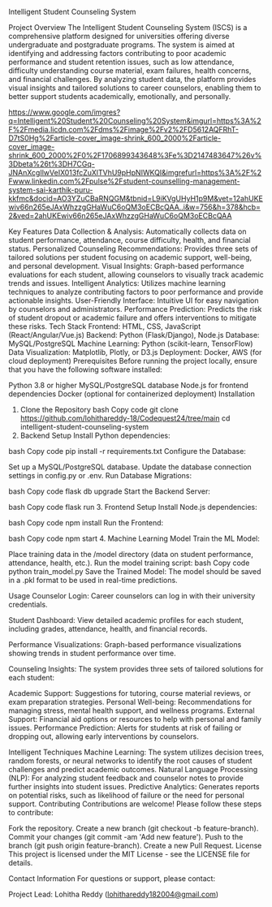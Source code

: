 Intelligent Student Counseling System

Project Overview
The Intelligent Student Counseling System (ISCS) is a comprehensive platform designed for universities offering diverse undergraduate and postgraduate programs. The system is aimed at identifying and addressing factors contributing to poor academic performance and student retention issues, such as low attendance, difficulty understanding course material, exam failures, health concerns, and financial challenges. By analyzing student data, the platform provides visual insights and tailored solutions to career counselors, enabling them to better support students academically, emotionally, and personally.

https://www.google.com/imgres?q=Intelligent%20Student%20Counseling%20System&imgurl=https%3A%2F%2Fmedia.licdn.com%2Fdms%2Fimage%2Fv2%2FD5612AQFRhT-D7tS0Hg%2Farticle-cover_image-shrink_600_2000%2Farticle-cover_image-shrink_600_2000%2F0%2F1706899343648%3Fe%3D2147483647%26v%3Dbeta%26t%3DH7CGq-JNAnXcgIlwVeIX013fcZuXlTVhU9pHpNIWKQI&imgrefurl=https%3A%2F%2Fwww.linkedin.com%2Fpulse%2Fstudent-counselling-management-system-sai-karthik-puru-kkfmc&docid=AO3YZuCBaRNQGM&tbnid=L9iKVgUHyH1p9M&vet=12ahUKEwiv66n265eJAxWhzzgGHaWuC6oQM3oECBcQAA..i&w=756&h=378&hcb=2&ved=2ahUKEwiv66n265eJAxWhzzgGHaWuC6oQM3oECBcQAA

Key Features
Data Collection & Analysis: Automatically collects data on student performance, attendance, course difficulty, health, and financial status.
Personalized Counseling Recommendations: Provides three sets of tailored solutions per student focusing on academic support, well-being, and personal development.
Visual Insights: Graph-based performance evaluations for each student, allowing counselors to visually track academic trends and issues.
Intelligent Analytics: Utilizes machine learning techniques to analyze contributing factors to poor performance and provide actionable insights.
User-Friendly Interface: Intuitive UI for easy navigation by counselors and administrators.
Performance Prediction: Predicts the risk of student dropout or academic failure and offers interventions to mitigate these risks.
Tech Stack
Frontend: HTML, CSS, JavaScript (React/Angular/Vue.js)
Backend: Python (Flask/Django), Node.js
Database: MySQL/PostgreSQL
Machine Learning: Python (scikit-learn, TensorFlow)
Data Visualization: Matplotlib, Plotly, or D3.js
Deployment: Docker, AWS (for cloud deployment)
Prerequisites
Before running the project locally, ensure that you have the following software installed:

Python 3.8 or higher
MySQL/PostgreSQL database
Node.js for frontend dependencies
Docker (optional for containerized deployment)
Installation
1. Clone the Repository
bash
Copy code
git clone https://github.com/lohithareddy-18/Codequest24/tree/main
cd intelligent-student-counseling-system
2. Backend Setup
Install Python dependencies:

bash
Copy code
pip install -r requirements.txt
Configure the Database:

Set up a MySQL/PostgreSQL database.
Update the database connection settings in config.py or .env.
Run Database Migrations:

bash
Copy code
flask db upgrade
Start the Backend Server:

bash
Copy code
flask run
3. Frontend Setup
Install Node.js dependencies:

bash
Copy code
npm install
Run the Frontend:

bash
Copy code
npm start
4. Machine Learning Model
Train the ML Model:

Place training data in the /model directory (data on student performance, attendance, health, etc.).
Run the model training script:
bash
Copy code
python train_model.py
Save the Trained Model: The model should be saved in a .pkl format to be used in real-time predictions.

Usage
Counselor Login: Career counselors can log in with their university credentials.

Student Dashboard: View detailed academic profiles for each student, including grades, attendance, health, and financial records.

Performance Visualizations: Graph-based performance visualizations showing trends in student performance over time.

Counseling Insights: The system provides three sets of tailored solutions for each student:

Academic Support: Suggestions for tutoring, course material reviews, or exam preparation strategies.
Personal Well-being: Recommendations for managing stress, mental health support, and wellness programs.
External Support: Financial aid options or resources to help with personal and family issues.
Performance Prediction: Alerts for students at risk of failing or dropping out, allowing early interventions by counselors.

Intelligent Techniques
Machine Learning: The system utilizes decision trees, random forests, or neural networks to identify the root causes of student challenges and predict academic outcomes.
Natural Language Processing (NLP): For analyzing student feedback and counselor notes to provide further insights into student issues.
Predictive Analytics: Generates reports on potential risks, such as likelihood of failure or the need for personal support.
Contributing
Contributions are welcome! Please follow these steps to contribute:

Fork the repository.
Create a new branch (git checkout -b feature-branch).
Commit your changes (git commit -am 'Add new feature').
Push to the branch (git push origin feature-branch).
Create a new Pull Request.
License
This project is licensed under the MIT License - see the LICENSE file for details.

Contact Information
For questions or support, please contact:

Project Lead: Lohitha Reddy (lohithareddy182004@gmail.com)
